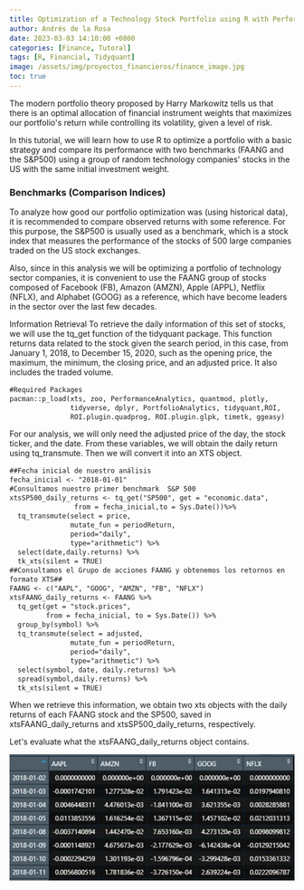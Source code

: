 ```yaml
---
title: Optimization of a Technology Stock Portfolio using R with PerformanceAnalytics and TidyQuant - (Part 1)
author: Andrés de la Rosa
date: 2023-03-03 14:10:00 +0800
categories: [Finance, Tutoral]
tags: [R, Financial, Tidyquant]
image: /assets/img/proyectos_financieros/finance_image.jpg
toc: true
---
```


The modern portfolio theory proposed by Harry Markowitz tells us that there is an optimal allocation of financial instrument weights that maximizes our portfolio's return while controlling its volatility, given a level of risk.

In this tutorial, we will learn how to use R to optimize a portfolio with a basic strategy and compare its performance with two benchmarks (FAANG and the S&P500) using a group of random technology companies' stocks in the US with the same initial investment weight.

###  Benchmarks (Comparison Indices)
To analyze how good our portfolio optimization was (using historical data), it is recommended to compare observed returns with some reference. For this purpose, the S&P500 is usually used as a benchmark, which is a stock index that measures the performance of the stocks of 500 large companies traded on the US stock exchanges.

Also, since in this analysis we will be optimizing a portfolio of technology sector companies, it is convenient to use the FAANG group of stocks composed of Facebook (FB), Amazon (AMZN), Apple (APPL), Netflix (NFLX), and Alphabet (GOOG) as a reference, which have become leaders in the sector over the last few decades.

Information Retrieval
To retrieve the daily information of this set of stocks, we will use the tq_get function of the tidyquant package. This function returns data related to the stock given the search period, in this case, from January 1, 2018, to December 15, 2020, such as the opening price, the maximum, the minimum, the closing price, and an adjusted price. It also includes the traded volume.


```
#Required Packages
pacman::p_load(xts, zoo, PerformanceAnalytics, quantmod, plotly,
               tidyverse, dplyr, PortfolioAnalytics, tidyquant,ROI,
               ROI.plugin.quadprog, ROI.plugin.glpk, timetk, ggeasy)
```

For our analysis, we will only need the adjusted price of the day, the stock ticker, and the date. From these variables, we will obtain the daily return using tq_transmute. Then we will convert it into an XTS object.


```
##Fecha inicial de nuestro análisis
fecha_inicial <- "2018-01-01"
#Consultamos nuestro primer benchmark  S&P 500
xtsSP500_daily_returns <- tq_get("SP500", get = "economic.data",
                from = fecha_inicial,to = Sys.Date())%>% 
  tq_transmute(select = price,
               mutate_fun = periodReturn,   
               period="daily", 
               type="arithmetic") %>%
  select(date,daily.returns) %>%
  tk_xts(silent = TRUE)
##Consultamos el Grupo de acciones FAANG y obtenemos los retornos en formato XTS##
FAANG <- c("AAPL", "GOOG", "AMZN", "FB", "NFLX")
xtsFAANG_daily_returns <- FAANG %>% 
  tq_get(get = "stock.prices",
         from = fecha_inicial, to = Sys.Date()) %>% 
  group_by(symbol) %>% 
  tq_transmute(select = adjusted,
               mutate_fun = periodReturn,   
               period="daily", 
               type="arithmetic") %>%
  select(symbol, date, daily.returns) %>%
  spread(symbol,daily.returns) %>%
  tk_xts(silent = TRUE)
```

When we retrieve this information, we obtain two xts objects with the daily returns of each FAANG stock and the SP500, saved in xtsFAANG_daily_returns and xtsSP500_daily_returns, respectively.

Let's evaluate what the xtsFAANG_daily_returns object contains.

<img src="/assets/img/finance_in_R/stocks_return.jpg"/> 

